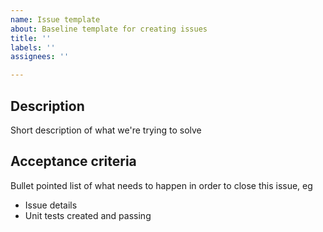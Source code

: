 ```yaml
---
name: Issue template
about: Baseline template for creating issues
title: ''
labels: ''
assignees: ''

---
```


## Description
Short description of what we're trying to solve

## Acceptance criteria
Bullet pointed list of what needs to happen in order to close this issue, eg

* Issue details
* Unit tests created and passing
